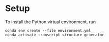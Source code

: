 # Setup

To install the Python virtual environment, run

```
conda env create --file environment.yml
conda activate transcript-structure-generator
```

